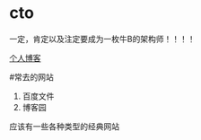 # cto
一定，肯定以及注定要成为一枚牛B的架构师！！！！

[个人博客](http://www.cnblogs.com/ansn001 "个人博客")

#常去的网站
1. 百度文件
2. 博客园

应该有一些各种类型的经典网站
